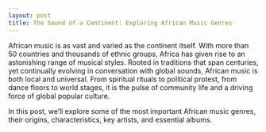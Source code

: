 ```yaml
---
layout: post
title: The Sound of a Continent: Exploring African Music Genres
---
```



African music is as vast and varied as the continent itself. With more than 50 countries and thousands of ethnic groups, Africa has given rise to an astonishing range of musical styles. Rooted in traditions that span centuries, yet continually evolving in conversation with global sounds, African music is both local and universal. From spiritual rituals to political protest, from dance floors to world stages, it is the pulse of community life and a driving force of global popular culture.

In this post, we’ll explore some of the most important African music genres, their origins, characteristics, key artists, and essential albums.
